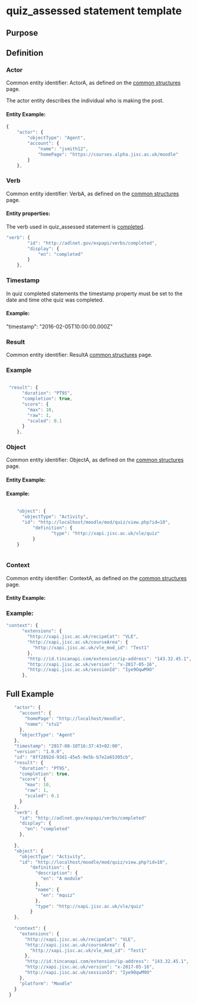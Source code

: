 # quiz_assessed statement template

## Purpose

## Definition

### Actor
Common entity identifier:  ActorA, as defined on the [common structures](/common_structures.md#actora) page.

The actor entity describes the individual who is making the post.

#### Entity Example:


``` Javascript
{
    "actor": {
        "objectType": "Agent",
        "account": {
            "name": "jsmith12",
            "homePage": "https://courses.alpha.jisc.ac.uk/moodle"
        }
    },
```

### Verb
Common entity identifier: VerbA, as defined on the [common structures](/common_structures.md#verba) page.

#### Entity properties:
The verb used in quiz_assessed statement is [completed](/vocabulary.md#verbs).

``` javascript
"verb": {
        "id": "http://adlnet.gov/expapi/verbs/completed",
        "display": {
            "en": "completed"
        }
    },
``` 

### Timestamp

In quiz completed statements the timestamp property must be set to the date and time othe quiz was completed.

#### Example:

 "timestamp": "2016-02-05T10:00:00.000Z"

### Result
Common entity identifier: ResultA [common structures](/common_structures.md#result-a) page.

### Example

``` javascript 

 "result": {
      "duration": "PT9S",
      "completion": true,
      "score": {
        "max": 10,
        "raw": 1,
        "scaled": 0.1
      }
    },

```

### Object
Common entity identifier: ObjectA, as defined on the [common structures](/common_structures.md#objecta) page.


#### Entity Example:


#### Example:

``` javascript

    "object": {
	  "objectType": "Activity",
      "id": "http://localhost/moodle/mod/quiz/view.php?id=10",
		  "definition": {
			     "type": "http://xapi.jisc.ac.uk/vle/quiz"
		  }
    }
		
```

### Context
Common entity identifier: ContextA, as defined on the [common structures](/common_structures.md#contexta) page. 

#### Entity Example:


### Example:

``` javascript
"context": {
      "extensions": {
        "http://xapi.jisc.ac.uk/recipeCat": "VLE",
        "http://xapi,jisc.ac.uk/courseArea": {
          "http://xapi.jisc.ac.uk/vle_mod_id": "Test1"
        },
        "http://id.tincanapi.com/extension/ip-address": "143.32.45.1",
        "http://xapi.jisc.ac.uk/version": "x-2017-05-16",
        "http://xapi.jisc.ac.uk/sessionId": "Iye9OqwM9O"
      },
```

## Full Example

 ``` javascript
    "actor": {
      "account": {
        "homePage": "http://localhost/moodle",
        "name": "stu1"
      },
      "objectType": "Agent"
    },
    "timestamp": "2017-08-10T16:37:43+02:00",
    "version": "1.0.0",
    "id": "8ff2892d-93d1-45e5-9e5b-b7e2a65305cb",
    "result": {
      "duration": "PT9S",
      "completion": true,
      "score": {
        "max": 10,
        "raw": 1,
        "scaled": 0.1
      }
    },
    "verb": {
      "id": "http://adlnet.gov/expapi/verbs/completed"
      "display": {
        "en": "completed"
      },
      
    },
    "object": {
	  "objectType": "Activity",
      "id": "http://localhost/moodle/mod/quiz/view.php?id=10",
		  "definition": {
			"description": {
			  "en": "A module"
			},
			"name": {
			  "en": "mquiz"
			},
			"type": "http://xapi.jisc.ac.uk/vle/quiz"
		  }
    },
		
	"context": {
      "extensions": {
        "http://xapi.jisc.ac.uk/recipeCat": "VLE",
        "http://xapi.jisc.ac.uk/courseArea": {
          "http://xapi.jisc.ac.uk/vle_mod_id": "Test1"
        },
        "http://id.tincanapi.com/extension/ip-address": "143.32.45.1",
        "http://xapi.jisc.ac.uk/version": "x-2017-05-16",
        "http://xapi.jisc.ac.uk/sessionId": "Iye9OqwM9O"
      },
      "platform": "Moodle"
    }
  }
```
